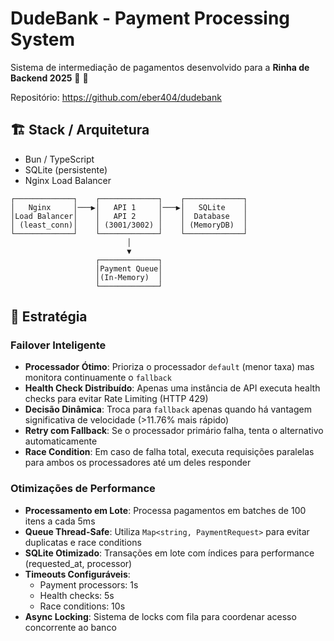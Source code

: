 # DudeBank - Payment Processing System

Sistema de intermediação de pagamentos desenvolvido para a **Rinha de Backend 2025** 🐔 🚀

Repositório: https://github.com/eber404/dudebank

## 🏗️ Stack / Arquitetura

- Bun / TypeScript
- SQLite (persistente)
- Nginx Load Balancer

```
┌─────────────┐    ┌─────────────┐    ┌─────────────┐
│   Nginx     │───▶│   API 1     │───▶│   SQLite    │
│Load Balancer│    │   API 2     │    │  Database   │
│ (least_conn)│    │ (3001/3002) │    │ (MemoryDB)  │
└─────────────┘    └─────────────┘    └─────────────┘
                          │
                          ▼
                   ┌─────────────┐
                   │Payment Queue│
                   │(In-Memory)  │
                   └─────────────┘
```

## 🎯 Estratégia

### Failover Inteligente
- **Processador Ótimo**: Prioriza o processador `default` (menor taxa) mas monitora continuamente o `fallback`
- **Health Check Distribuído**: Apenas uma instância de API executa health checks para evitar Rate Limiting (HTTP 429)
- **Decisão Dinâmica**: Troca para `fallback` apenas quando há vantagem significativa de velocidade (>11.76% mais rápido)
- **Retry com Fallback**: Se o processador primário falha, tenta o alternativo automaticamente
- **Race Condition**: Em caso de falha total, executa requisições paralelas para ambos os processadores até um deles responder

### Otimizações de Performance
- **Processamento em Lote**: Processa pagamentos em batches de 100 itens a cada 5ms
- **Queue Thread-Safe**: Utiliza `Map<string, PaymentRequest>` para evitar duplicatas e race conditions
- **SQLite Otimizado**: Transações em lote com índices para performance (requested_at, processor)
- **Timeouts Configuráveis**: 
  - Payment processors: 1s
  - Health checks: 5s
  - Race conditions: 10s
- **Async Locking**: Sistema de locks com fila para coordenar acesso concorrente ao banco
